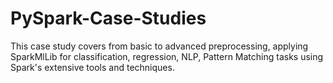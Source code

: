 # PySpark-Case-Studies
This case study covers from basic to advanced preprocessing, applying SparkMlLib for classification, regression, NLP, Pattern Matching tasks using Spark's extensive tools and techniques.
